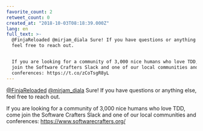 ```yaml
---
favorite_count: 2
retweet_count: 0
created_at: "2018-10-03T08:18:39.000Z"
lang: en
full_text: >-
  @FinjaReloaded @mirjam_diala Sure! If you have questions or anything else,
  feel free to reach out.


  If you are looking for a community of 3,000 nice humans who love TDD, come
  join the Software Crafters Slack and one of our local communities and
  conferences: https://t.co/zCoTsgR8yL
---
```


[@FinjaReloaded](https://twitter.com/FinjaReloaded)
[@mirjam_diala](https://twitter.com/mirjam_diala) Sure! If you have questions or
anything else, feel free to reach out.

If you are looking for a community of 3,000 nice humans who love TDD, come join
the Software Crafters Slack and one of our local communities and conferences:
<https://www.softwarecrafters.org/>
